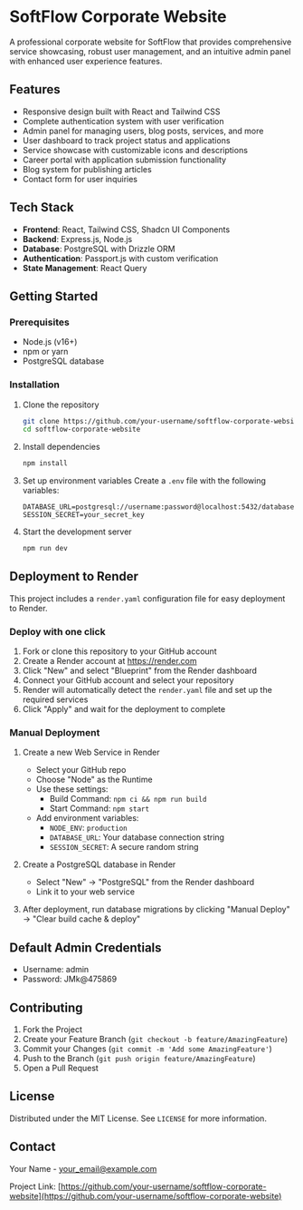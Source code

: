 # SoftFlow Corporate Website

A professional corporate website for SoftFlow that provides comprehensive service showcasing, robust user management, and an intuitive admin panel with enhanced user experience features.

## Features

- Responsive design built with React and Tailwind CSS
- Complete authentication system with user verification
- Admin panel for managing users, blog posts, services, and more
- User dashboard to track project status and applications
- Service showcase with customizable icons and descriptions
- Career portal with application submission functionality
- Blog system for publishing articles
- Contact form for user inquiries

## Tech Stack

- **Frontend**: React, Tailwind CSS, Shadcn UI Components
- **Backend**: Express.js, Node.js
- **Database**: PostgreSQL with Drizzle ORM
- **Authentication**: Passport.js with custom verification
- **State Management**: React Query

## Getting Started

### Prerequisites

- Node.js (v16+)
- npm or yarn
- PostgreSQL database

### Installation

1. Clone the repository
   ```bash
   git clone https://github.com/your-username/softflow-corporate-website.git
   cd softflow-corporate-website
   ```

2. Install dependencies
   ```bash
   npm install
   ```

3. Set up environment variables
   Create a `.env` file with the following variables:
   ```
   DATABASE_URL=postgresql://username:password@localhost:5432/database
   SESSION_SECRET=your_secret_key
   ```

4. Start the development server
   ```bash
   npm run dev
   ```

## Deployment to Render

This project includes a `render.yaml` configuration file for easy deployment to Render.

### Deploy with one click

1. Fork or clone this repository to your GitHub account
2. Create a Render account at https://render.com
3. Click "New" and select "Blueprint" from the Render dashboard
4. Connect your GitHub account and select your repository
5. Render will automatically detect the `render.yaml` file and set up the required services
6. Click "Apply" and wait for the deployment to complete

### Manual Deployment

1. Create a new Web Service in Render
   - Select your GitHub repo
   - Choose "Node" as the Runtime
   - Use these settings:
     - Build Command: `npm ci && npm run build`
     - Start Command: `npm start`
   - Add environment variables:
     - `NODE_ENV`: `production`
     - `DATABASE_URL`: Your database connection string
     - `SESSION_SECRET`: A secure random string

2. Create a PostgreSQL database in Render
   - Select "New" → "PostgreSQL" from the Render dashboard
   - Link it to your web service

3. After deployment, run database migrations by clicking "Manual Deploy" → "Clear build cache & deploy"

## Default Admin Credentials

- Username: admin
- Password: JMk@475869

## Contributing

1. Fork the Project
2. Create your Feature Branch (`git checkout -b feature/AmazingFeature`)
3. Commit your Changes (`git commit -m 'Add some AmazingFeature'`)
4. Push to the Branch (`git push origin feature/AmazingFeature`)
5. Open a Pull Request

## License

Distributed under the MIT License. See `LICENSE` for more information.

## Contact

Your Name - your_email@example.com

Project Link: [https://github.com/your-username/softflow-corporate-website](https://github.com/your-username/softflow-corporate-website)